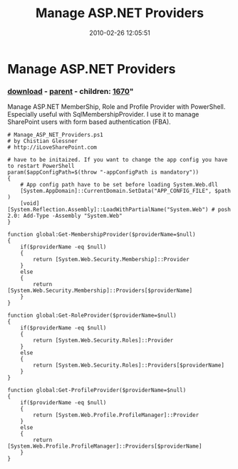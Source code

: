 ﻿---
pid:            1669
parent:         1668
children:       1670
poster:         cglessner
title:          Manage ASP.NET Providers
date:           2010-02-26 12:05:51
format:         posh
---

# Manage ASP.NET Providers

### [download](1669.ps1) - [parent](1668.md) - children: [1670](1670.md)"

Manage ASP.NET MemberShip, Role and Profile Provider with PowerShell. Especially useful with SqlMembershipProvider. I use it to manage SharePoint users with form based authentication (FBA).

```posh
# Manage_ASP_NET_Providers.ps1
# by Chistian Glessner
# http://iLoveSharePoint.com

# have to be initaized. If you want to change the app config you have to restart PowerShell
param($appConfigPath=$(throw "-appConfigPath is mandatory"))
{
    # App config path have to be set before loading System.Web.dll
    [System.AppDomain]::CurrentDomain.SetData("APP_CONFIG_FILE", $path )
    [void][System.Reflection.Assembly]::LoadWithPartialName("System.Web") # posh 2.0: Add-Type -Assembly "System.Web"
}

function global:Get-MembershipProvider($providerName=$null)
{    
    if($providerName -eq $null)
    {
        return [System.Web.Security.Membership]::Provider
    }
    else
    {
        return [System.Web.Security.Membership]::Providers[$providerName]
    } 
}

function global:Get-RoleProvider($providerName=$null)
{     
    if($providerName -eq $null)
    {
        return [System.Web.Security.Roles]::Provider
    }
    else
    {
        return [System.Web.Security.Roles]::Providers[$providerName]
    } 
}

function global:Get-ProfileProvider($providerName=$null)
{     
    if($providerName -eq $null)
    {
        return [System.Web.Profile.ProfileManager]::Provider
    }
    else
    {
        return [System.Web.Profile.ProfileManager]::Providers[$providerName]
    } 
}
```
